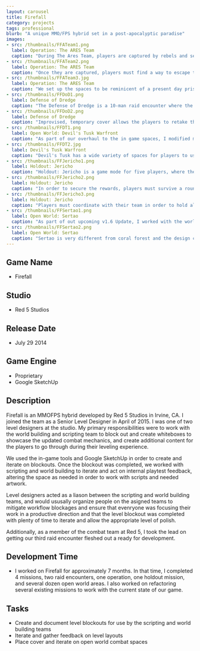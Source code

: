 ```yaml
---
layout: carousel
title: Firefall
category: projects
tags: professional
blurb: "A unique MMO/FPS hybrid set in a post-apocalyptic paradise"
images:
- src: /thumbnails/FFATeam1.png
  label: Operation: The ARES Team
  caption: "During The Ares Team, players are captured by rebels and sent to a brainwashing facility. <a href='https://www.youtube.com/watch?v=R1e1IwwKNAY' target='_blank'>Watch the video. </a> Skip to 32:25 for footage of the level."
- src: /thumbnails/FFATeam2.png
  label: Operation: The ARES Team
  caption: "Once they are captured, players must find a way to escape their cells, and find a way to disrupt the Warden's evil plans. However, they are ferr to choose what they want to do first: Get their weapons, Get their battleframes, or disrupt the EMP field that renders their jump jets useless. Intrpid players can even ignore all of these tasks and go straight for the wardens, armed with little more than some improvised weapons and harsh language."
- src: /thumbnails/FFATeam3.jpg
  label: Operation: The ARES Team
  caption: "We set up the spaces to be reminicent of a present day prison, most of the non-combat spaces were pulled in the give a feeling of claustrophobia. The interiors are dimly lit and gloomy, which contrasts with the outside areas, like the workyard and the main courtyard."
- src: /thumbnails/FFDoD1.png
  label: Defense of Dredge
  caption: "The Defense of Dredge is a 10-man raid encounter where the players must defend the accord stronghold of Dredge against an assault led by a contingent of the Chosen's most fearsome war machines. <a href='https://www.youtube.com/watch?v=Guz_vBQQLzs' target='_blank'>Watch a video from an early PTS build.</a> Note that balance changes have occurred that have substantially raised the difficulty of this encounter."
- src: /thumbnails/FFDoD2.png
  label: Defense of Dredge
  caption: "Improvised, temporary cover allows the players to retake the city from enemy hands."
- src: /thumbnails/FFDT1.png
  label: Open World: Devil's Tusk Warfront
  caption: "As part of our overhaul to the in game spaces, I modified many of the open world areas in Devil's Tusk to work better with our current combat."
- src: /thumbnails/FFDT2.jpg
  label: Devil's Tusk Warfront
  caption: "Devil's Tusk has a wide variety of spaces for players to use in their fight against the Chosen"
- src: /thumbnails/FFJericho1.png
  label: Holdout: Jericho
  caption: "Holdout: Jericho is a game mode for five players, where they square off against increasingly difficult waves of enemies, with better and better rewards. <a href='https://www.youtube.com/watch?v=t-fpzjyVYWM' target='_blank'>Watch the video from our PTS. </a>"
- src: /thumbnails/FFJericho2.png
  label: Holdout: Jericho
  caption: "In order to secure the rewards, players must survive a round and get onto the dropsip. If players die in combat, they only get half of the rewards."
- src: /thumbnails/FFJericho3.png
  label: Holdout: Jericho
  caption: "Players must coordinate with their team in order to hold all of the entrances of the base and back each other up when they are forced to retreat to the next line of defenses."
- src: /thumbnails/FFSertao1.png
  label: Open World: Sertao
  caption: "As part of out upcoming v1.6 Update, I worked with the world building team to refactor half of the areas in the Sertao area with new cover and gameplay spaces."
- src: /thumbnails/FFSertao2.png
  label: Open World: Sertao
  caption: "Sertao is very different from coral forest and the design challenges it presented were refreshing and fun to work on."
---
```


## Game Name
- Firefall

## Studio
- Red 5 Studios

## Release Date
- July 29 2014

## Game Engine
- Proprietary
- Google SketchUp

## Description
Firefall is an MMOFPS hybrid developed by Red 5 Studios in Irvine, CA. I joined the team as a Senior Level Designer in April of 2015. I was one of two level designers at the studio.  My primary responsibilities were to work with the world building and scripting team to block out and create whiteboxes to showcase the updated combat mechanics, and create additional content for the players to go through during their leveling experience. 

We used the in-game tools and Google SketchUp in order to create and iterate on blockouts. Once the blockout was completed, we worked with scripting and world building to iterate and act on internal playtest feedback, altering the space as needed in order to work with scripts and needed artwork. 

Level designers acted as a liason between the scripting and world building teams, and would ususally organize people on the asigned teams to mitigate workflow blockages and ensure that evenryone was focusing their work in a productive direction and that the level blockout was completed with plenty of time to iterate and allow the appropriate level of polish.

Additionally, as a member of the combat team at Red 5, I took the lead on getting our third raid encounter fleshed out a ready for development.

## Development Time
- I worked on Firefall for approximately 7 months. In that time, I completed 4 missions, two raid encounters, one operation, one holdout mission, and several dozen open world areas. I also worked on refactoring several existing missions to work with the current state of our game.

## Tasks
- Create and document level blockouts for use by the scripting and world building teams
- Iterate and gather feedback on level layouts
- Place cover and iterate on open world combat spaces
